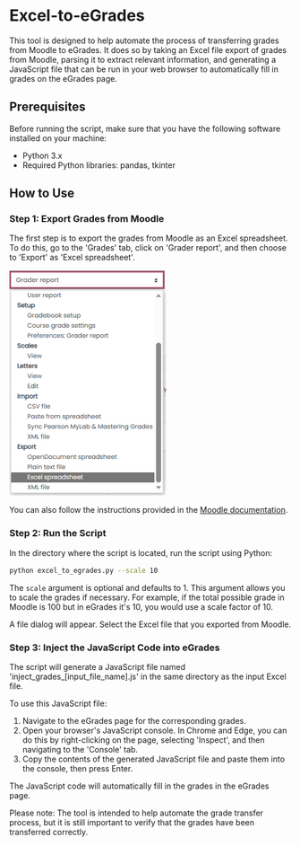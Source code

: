 # Excel-to-eGrades

This tool is designed to help automate the process of transferring grades from Moodle to eGrades. It does so by taking an Excel file export of grades from Moodle, parsing it to extract relevant information, and generating a JavaScript file that can be run in your web browser to automatically fill in grades on the eGrades page.

## Prerequisites

Before running the script, make sure that you have the following software installed on your machine:

- Python 3.x
- Required Python libraries: pandas, tkinter

## How to Use

### Step 1: Export Grades from Moodle

The first step is to export the grades from Moodle as an Excel spreadsheet. To do this, go to the 'Grades' tab, click on 'Grader report', and then choose to 'Export' as 'Excel spreadsheet'.

![Export to Excel](docs/export-to-excel.png)

You can also follow the instructions provided in the [Moodle documentation](https://docs.moodle.org/402/en/Grade_export).

### Step 2: Run the Script

In the directory where the script is located, run the script using Python:

```bash
python excel_to_egrades.py --scale 10
```

The `scale` argument is optional and defaults to 1. This argument allows you to scale the grades if necessary. For example, if the total possible grade in Moodle is 100 but in eGrades it's 10, you would use a scale factor of 10.

A file dialog will appear. Select the Excel file that you exported from Moodle.

### Step 3: Inject the JavaScript Code into eGrades

The script will generate a JavaScript file named 'inject_grades_[input_file_name].js' in the same directory as the input Excel file.

To use this JavaScript file:

1. Navigate to the eGrades page for the corresponding grades.
2. Open your browser's JavaScript console. In Chrome and Edge, you can do this by right-clicking on the page, selecting 'Inspect', and then navigating to the 'Console' tab.
3. Copy the contents of the generated JavaScript file and paste them into the console, then press Enter.

The JavaScript code will automatically fill in the grades in the eGrades page.

Please note: The tool is intended to help automate the grade transfer process, but it is still important to verify that the grades have been transferred correctly.
